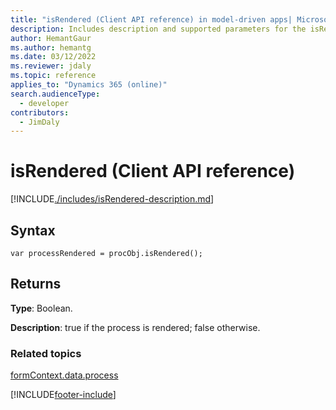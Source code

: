 ```yaml
---
title: "isRendered (Client API reference) in model-driven apps| MicrosoftDocs"
description: Includes description and supported parameters for the isRendered method.
author: HemantGaur
ms.author: hemantg
ms.date: 03/12/2022
ms.reviewer: jdaly
ms.topic: reference
applies_to: "Dynamics 365 (online)"
search.audienceType: 
  - developer
contributors:
  - JimDaly
---
```

# isRendered (Client API reference)



[!INCLUDE[./includes/isRendered-description.md](./includes/isRendered-description.md)]

## Syntax

`var processRendered = procObj.isRendered();`

## Returns

**Type**: Boolean. 

**Description**: true if the process is rendered; false otherwise.

### Related topics
 
[formContext.data.process](../../formContext-data-process.md)



[!INCLUDE[footer-include](../../../../../../includes/footer-banner.md)]
